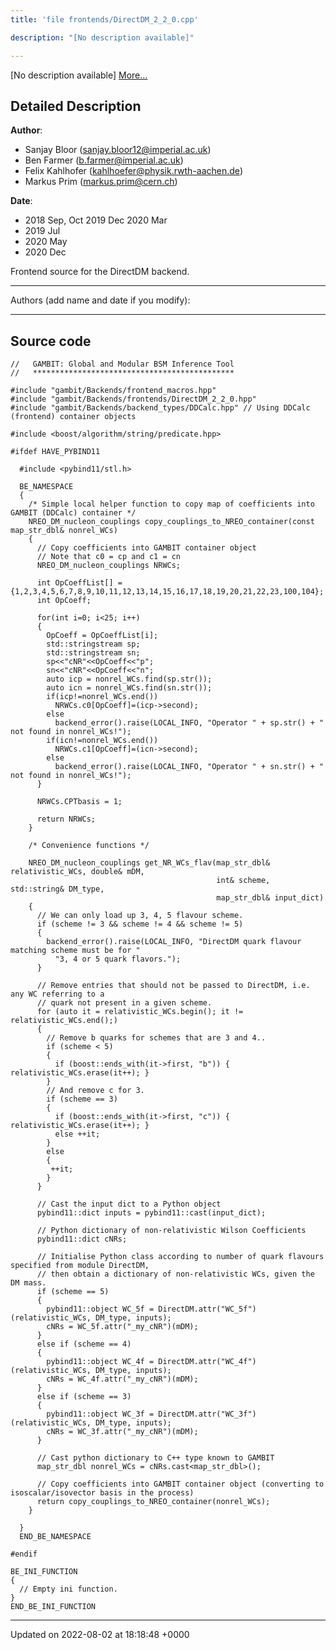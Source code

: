 ```yaml
---
title: 'file frontends/DirectDM_2_2_0.cpp'

description: "[No description available]"

---
```







[No description available] [More...](#detailed-description)

## Detailed Description


**Author**: 

  * Sanjay Bloor ([sanjay.bloor12@imperial.ac.uk](mailto:sanjay.bloor12@imperial.ac.uk)) 
  * Ben Farmer ([b.farmer@imperial.ac.uk](mailto:b.farmer@imperial.ac.uk)) 
  * Felix Kahlhofer ([kahlhoefer@physik.rwth-aachen.de](mailto:kahlhoefer@physik.rwth-aachen.de)) 
  * Markus Prim ([markus.prim@cern.ch](mailto:markus.prim@cern.ch)) 


**Date**: 

  * 2018 Sep, Oct 2019 Dec 2020 Mar
  * 2019 Jul
  * 2020 May
  * 2020 Dec


Frontend source for the DirectDM backend.



------------------

Authors (add name and date if you modify):



------------------




## Source code

```
//   GAMBIT: Global and Modular BSM Inference Tool
//   *********************************************

#include "gambit/Backends/frontend_macros.hpp"
#include "gambit/Backends/frontends/DirectDM_2_2_0.hpp"
#include "gambit/Backends/backend_types/DDCalc.hpp" // Using DDCalc (frontend) container objects

#include <boost/algorithm/string/predicate.hpp>

#ifdef HAVE_PYBIND11

  #include <pybind11/stl.h>

  BE_NAMESPACE
  {
    /* Simple local helper function to copy map of coefficients into GAMBIT (DDCalc) container */
    NREO_DM_nucleon_couplings copy_couplings_to_NREO_container(const map_str_dbl& nonrel_WCs)
    {
      // Copy coefficients into GAMBIT container object
      // Note that c0 = cp and c1 = cn
      NREO_DM_nucleon_couplings NRWCs;

      int OpCoeffList[] = {1,2,3,4,5,6,7,8,9,10,11,12,13,14,15,16,17,18,19,20,21,22,23,100,104};
      int OpCoeff;

      for(int i=0; i<25; i++)
      {
        OpCoeff = OpCoeffList[i];
        std::stringstream sp;
        std::stringstream sn;
        sp<<"cNR"<<OpCoeff<<"p";
        sn<<"cNR"<<OpCoeff<<"n";
        auto icp = nonrel_WCs.find(sp.str());
        auto icn = nonrel_WCs.find(sn.str());
        if(icp!=nonrel_WCs.end())
          NRWCs.c0[OpCoeff]=(icp->second);
        else
          backend_error().raise(LOCAL_INFO, "Operator " + sp.str() + " not found in nonrel_WCs!");
        if(icn!=nonrel_WCs.end()) 
          NRWCs.c1[OpCoeff]=(icn->second);
        else
          backend_error().raise(LOCAL_INFO, "Operator " + sn.str() + " not found in nonrel_WCs!");
      }

      NRWCs.CPTbasis = 1;

      return NRWCs;
    }

    /* Convenience functions */

    NREO_DM_nucleon_couplings get_NR_WCs_flav(map_str_dbl& relativistic_WCs, double& mDM, 
                                              int& scheme, std::string& DM_type,
                                              map_str_dbl& input_dict)
    {
      // We can only load up 3, 4, 5 flavour scheme.
      if (scheme != 3 && scheme != 4 && scheme != 5)
      {
        backend_error().raise(LOCAL_INFO, "DirectDM quark flavour matching scheme must be for "
          "3, 4 or 5 quark flavors.");
      }

      // Remove entries that should not be passed to DirectDM, i.e. any WC referring to a 
      // quark not present in a given scheme.
      for (auto it = relativistic_WCs.begin(); it != relativistic_WCs.end();)
      {
        // Remove b quarks for schemes that are 3 and 4..
        if (scheme < 5)
        { 
          if (boost::ends_with(it->first, "b")) { relativistic_WCs.erase(it++); }
        }
        // And remove c for 3.
        if (scheme == 3)
        {
          if (boost::ends_with(it->first, "c")) { relativistic_WCs.erase(it++); }
          else ++it;
        }
        else
        {
         ++it;
        }
      }

      // Cast the input dict to a Python object
      pybind11::dict inputs = pybind11::cast(input_dict);

      // Python dictionary of non-relativistic Wilson Coefficients
      pybind11::dict cNRs;

      // Initialise Python class according to number of quark flavours specified from module DirectDM,
      // then obtain a dictionary of non-relativistic WCs, given the DM mass.
      if (scheme == 5)
      {
        pybind11::object WC_5f = DirectDM.attr("WC_5f")(relativistic_WCs, DM_type, inputs);
        cNRs = WC_5f.attr("_my_cNR")(mDM);
      }
      else if (scheme == 4)
      {
        pybind11::object WC_4f = DirectDM.attr("WC_4f")(relativistic_WCs, DM_type, inputs);
        cNRs = WC_4f.attr("_my_cNR")(mDM);
      }
      else if (scheme == 3)
      {
        pybind11::object WC_3f = DirectDM.attr("WC_3f")(relativistic_WCs, DM_type, inputs);
        cNRs = WC_3f.attr("_my_cNR")(mDM);
      }

      // Cast python dictionary to C++ type known to GAMBIT    
      map_str_dbl nonrel_WCs = cNRs.cast<map_str_dbl>();

      // Copy coefficients into GAMBIT container object (converting to isoscalar/isovector basis in the process)
      return copy_couplings_to_NREO_container(nonrel_WCs);
    }

  }
  END_BE_NAMESPACE

#endif

BE_INI_FUNCTION
{
  // Empty ini function.
}
END_BE_INI_FUNCTION
```


-------------------------------

Updated on 2022-08-02 at 18:18:48 +0000
